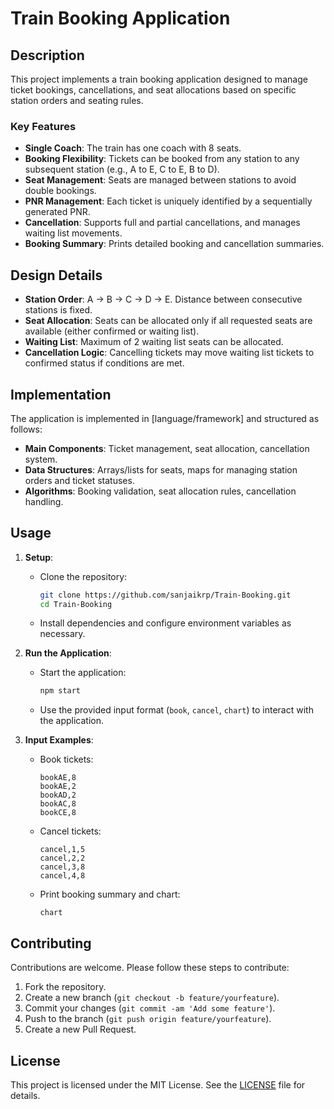 # Train Booking Application

## Description
This project implements a train booking application designed to manage ticket bookings, cancellations, and seat allocations based on specific station orders and seating rules.

### Key Features
- **Single Coach**: The train has one coach with 8 seats.
- **Booking Flexibility**: Tickets can be booked from any station to any subsequent station (e.g., A to E, C to E, B to D).
- **Seat Management**: Seats are managed between stations to avoid double bookings.
- **PNR Management**: Each ticket is uniquely identified by a sequentially generated PNR.
- **Cancellation**: Supports full and partial cancellations, and manages waiting list movements.
- **Booking Summary**: Prints detailed booking and cancellation summaries.

## Design Details
- **Station Order**: A → B → C → D → E. Distance between consecutive stations is fixed.
- **Seat Allocation**: Seats can be allocated only if all requested seats are available (either confirmed or waiting list).
- **Waiting List**: Maximum of 2 waiting list seats can be allocated.
- **Cancellation Logic**: Cancelling tickets may move waiting list tickets to confirmed status if conditions are met.

## Implementation
The application is implemented in [language/framework] and structured as follows:
- **Main Components**: Ticket management, seat allocation, cancellation system.
- **Data Structures**: Arrays/lists for seats, maps for managing station orders and ticket statuses.
- **Algorithms**: Booking validation, seat allocation rules, cancellation handling.

## Usage
1. **Setup**:
   - Clone the repository:
     ```bash
     git clone https://github.com/sanjaikrp/Train-Booking.git
     cd Train-Booking
     ```
   - Install dependencies and configure environment variables as necessary.

2. **Run the Application**:
   - Start the application:
     ```bash
     npm start
     ```
   - Use the provided input format (`book`, `cancel`, `chart`) to interact with the application.

3. **Input Examples**:
   - Book tickets:
     ```plaintext
     bookAE,8
     bookAE,2
     bookAD,2
     bookAC,8
     bookCE,8
     ```
   - Cancel tickets:
     ```plaintext
     cancel,1,5
     cancel,2,2
     cancel,3,8
     cancel,4,8
     ```
   - Print booking summary and chart:
     ```plaintext
     chart
     ```

## Contributing
Contributions are welcome. Please follow these steps to contribute:
1. Fork the repository.
2. Create a new branch (`git checkout -b feature/yourfeature`).
3. Commit your changes (`git commit -am 'Add some feature'`).
4. Push to the branch (`git push origin feature/yourfeature`).
5. Create a new Pull Request.

## License
This project is licensed under the MIT License. See the [LICENSE](LICENSE) file for details.
